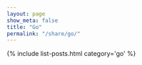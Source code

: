 ```yaml
---
layout: page
show_meta: false
title: "Go"
permalink: "/share/go/"
---
```

{% include list-posts.html category='go' %}